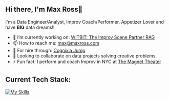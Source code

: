## Hi there, I'm Max Ross👋

I'm a Data Engineer/Analyst, Improv Coach/Performer, Appetizer Lover and have **BIG** data dreams!!

- 🔭 I’m currently working on: [WITBIT: The Improv Scene Partner RAG](https://github.com/ImMaxRoss/WITBIT)
- 📫 How to reach me: max@maxross.com
- 👷 For hire through: [Cognixia Jump](https://www.cognixia.com/companies/hire-skilled-talent/)
- 👯 Looking to collaborate on data projects solving creative problems.
- ⚡ Fun fact: I perform and coach Improv in NYC at [The Magnet Theater](https://magnettheater.com/)

## Current Tech Stack:

[![My Skills](https://skillicons.dev/icons?i=py,mysql,aws,git,bash,vscode,anaconda,windows&perline=4)](https://skillicons.dev)

